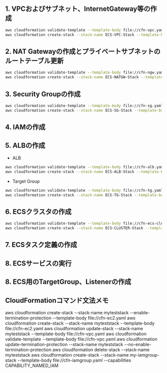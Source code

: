 ## 1. VPCおよびサブネット、InternetGateway等の作成
```sh
aws cloudformation validate-template --template-body file://cfn-vpc.yaml
aws cloudformation create-stack --stack-name ECS-VPC-Stack --template-body file://cfn-vpc.yaml
```

## 2. NAT Gatewayの作成とプライベートサブネットのルートテーブル更新
```sh
aws cloudformation validate-template --template-body file://cfn-ngw.yaml
aws cloudformation create-stack --stack-name ECS-NATGW-Stack --template-body file://cfn-ngw.yaml
```

## 3. Security Groupの作成
```sh
aws cloudformation validate-template --template-body file://cfn-sg.yaml
aws cloudformation create-stack --stack-name ECS-SG-Stack --template-body file://cfn-sg.yaml
```
## 4. IAMの作成
## 5. ALBの作成
* ALB
```sh
aws cloudformation validate-template --template-body file://cfn-alb.yaml
aws cloudformation create-stack --stack-name ECS-ALB-Stack --template-body file://cfn-alb.yaml
```
* Target Group
```sh
aws cloudformation validate-template --template-body file://cfn-tg.yaml
aws cloudformation create-stack --stack-name ECS-TG-Stack --template-body file://cfn-tg.yaml
```
## 6. ECSクラスタの作成
```sh
aws cloudformation validate-template --template-body file://cfn-ecs-cluster.yaml
aws cloudformation create-stack --stack-name ECS-CLUSTER-Stack --template-body file://cfn-ecs-cluster.yaml --capabilities CAPABILITY_NAMED_IAM
```

## 7. ECSタスク定義の作成

## 8. ECSサービスの実行
## 8. ECS用のTargetGroup、Listenerの作成


## CloudFormationコマンド文法メモ
aws cloudformation create-stack --stack-name myteststack --enable-termination-protection --template-body file://cfn-ec2.yaml
aws cloudformation create-stack --stack-name myteststack --template-body file://cfn-ec2.yaml
aws cloudformation update-stack --stack-name myteststack --template-body file://cfn-vpc.yaml
aws cloudformation validate-template --template-body file://cfn-vpc.yaml
aws cloudformation update-termination-protection --stack-name myteststack --no-enable-termination-protection
aws cloudformation delete-stack --stack-name myteststack
aws cloudformation create-stack --stack-name my-iamgroup-stack --template-body file://cfn-iamgroup.yaml --capabilities CAPABILITY_NAMED_IAM